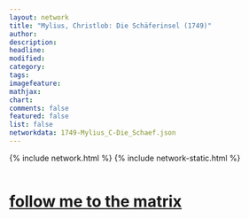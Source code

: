 ```yaml
---
layout: network
title: "Mylius, Christlob: Die Schäferinsel (1749)"
author:
description:
headline:
modified:
category:
tags: 
imagefeature: 
mathjax: 
chart: 
comments: false
featured: false
list: false
networkdata: 1749-Mylius_C-Die_Schaef.json
---
```

{% include network.html %}
{% include network-static.html %}
<div class="row">
  <div class="small-5 small-centered columns"><a href="/matrix7"><h1>follow me to the matrix</h1></a>
</div>
</div>
